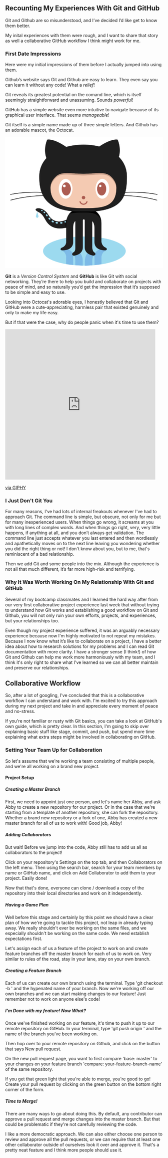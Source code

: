 ## Recounting My Experiences With Git and GitHub
Git and Github are so misunderstood, and I’ve decided I’d like get to know them better. 

My inital experiences with them were rough, and I want to share that story as well a collaborative GitHub workflow I think might work for me. 

### First Date Impressions
Here were my initial impressions of them before I actually jumped into using them. 

Github’s website says Git and Github are easy to learn. They even say you can learn it without any code! What a *relief*!

Git reveals its greatest potential on the comand line, which is itself seemingly straightforward and unassuming. Sounds *powerful*!

GitHub has a simple website even more intuitive to navigate because of its graphical user interface. That seems *manageable*!

Git itself is a simple name made up of three simple letters. And Github has an adorable mascot, the Octocat.

![Cute Octocat](Octocat.jpg)

__Git__ is a *Version Control System* and __GitHub__ is like Git with social networking. They’re there to help you build and collaborate on projects with peace of mind, and so naturally you’d get the impression that it’s supposed to be simple and easy to use. 

Looking into Octocat's adorable eyes, I honestly believed that Git and GitHub were a cute-appreciating, harmless pair that existed genuinely and only to make my life easy. 

But if that were the case, why do people panic when it's time to use them?

<iframe src="https://giphy.com/embed/p9bj7nrUPAypq" width="480" height="480" frameBorder="0" class="giphy-embed" allowFullScreen></iframe><p><a href="https://giphy.com/gifs/muppets-p9bj7nrUPAypq">via GIPHY</a></p>

### I Just Don't Git You
For many reasons, I've had lots of internal freakouts whenever I've had to approach Git. The command line is simple, but obscure, not only for me but for many inexperienced users. When things go wrong, it screams at you with long lines of complex words. And when things go right, very, very little happens, if anything at all, and you don’t always get validation. The command line just accepts whatever you last entered and then wordlessly and apathetically moves on to the next line leaving you wondering whether you did the right thing or not! I don't know about you, but to me, that's reminiscent of a bad relationship.

Then we add Git and some people into the mix. Although the experience is not all that much different, it’s far more high-risk and terrifying.

### Why It Was Worth Working On My Relationship With Git and GitHub
Several of my bootcamp classmates and I learned the hard way after from our very first collaborative project experience last week that without trying to understand how Git works and establishing a good workflow on Git and Github, you will not only ruin your own efforts, projects, and experiences, but your relationships too.

Even though my project experience suffered, it was an arguably necessary experience because now I'm highly motivated to not repeat my mistakes. Because I now know what it’s like to collaborate on a project, I have a better idea about how to research solutions for my problems and I can read Git documentation with more clarity. I have a stronger sense (I think!) of how Git and Github can help me work more harmoniously with my team, and I think it's only right to share what I've learned so we can all better maintain and preserve our relationships. 

## Collaborative Workflow
So, after a lot of googling, I've concluded that this is a collaborative workflow I can understand and work with. I'm excited to try this approach during my next project and take in and appreciate every moment of peace and no-stress.

If you're not familiar or rusty with Git basics, you can take a look at GitHub's own guide, which is pretty clear. In this section, I'm going to skip over explaining basic stuff like stage, commit, and push, but spend more time explaining what extra steps might be involved in collaborating on GitHub.  


### Setting Your Team Up for Collaboration
So let's assume that we're working a team consisting of multiple people, and we're all working on a brand new project. 

#### Project Setup
##### Creating a Master Branch
First, we need to appoint just one person, and let's name her Abby, and ask Abby to create a new repository for our project. Or in the case that we're starting from a template of another repository, she can fork the repository. Whether a brand new repository or a fork of one, Abby has created a new master branch for all of us to work with! Good job, Abby!

##### Adding Collaborators
But wait! Before we jump into the code, Abby still has to add us all as collaborators to the project!

Click on your repository's Settings on the top tab, and then Collaborators on the left menu. Then using the search bar, search for your team members by name or GitHub name, and click on Add Collaborator to add them to your project. Easily done!

Now that that's done, everyone can clone / download a copy of the repository into their local directories and work on it independently.

##### Having a Game Plan

Well before this stage and certainly by this point we should have a clear plan of how we're going to tackle this project, not leap in already typing away. We really shouldn't ever be working on the same files, and we especially shouldn't be working on the same code. We need establish expectations first.

Let's assign each of us a feature of the project to work on and create feature branches off the master branch for each of us to work on. Very similar to rules of the road, stay in your lane, stay on your own branch. 

##### Creating a Feature Branch
Each of us can create our own branch using the terminal. Type 'git checkout -b ' and the hypenated name of your branch. Now we're working off our own branches and we can start making changes to our feature! Just remember not to work on anyone else's code!

##### I'm Done with my feature! Now What?
Once we've finished working on our feature, it's time to push it up to our remote repository on GitHub. In your terminal, type 'git push origin ' and the name of the branch you've been working on.

Then hop over to your remote repository on Github, and click on the button that says New pull request. 

On the new pull request page, you want to first compare 'base: master' to your changes on your feature branch 'compare: your-feature-branch-name' of the same repository. 

If you get that green light that you're able to merge, you're good to go! Create your pull request by clicking on the green button on the bottom right corner of the form.

##### Time to Merge! 
There are many ways to go about doing this. By default, any contributor can approve a pull request and merge changes into the master branch. But that could be problematic if they're not carefully reviewing the code. 

I like a more democratic approach. We can also either choose one person to review and approve all the pull requests, or we can require that at least one other collaborator outside of ourselves look it over and approve it. That's a pretty neat feature and I think more people should use it. 